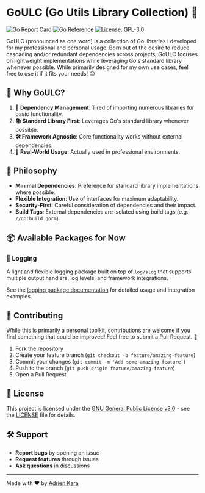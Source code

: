 # GoULC (Go Utils Library Collection) 🚀

[![Go Report Card](https://goreportcard.com/badge/gitlab.com/iglou.eu/goulc)](https://goreportcard.com/report/gitlab.com/iglou.eu/goulc)
[![Go Reference](https://pkg.go.dev/badge/gitlab.com/iglou.eu/goulc.svg)](https://pkg.go.dev/gitlab.com/iglou.eu/goulc)
[![License: GPL-3.0](https://img.shields.io/badge/License-GPL--3.0-blue.svg)](https://www.gnu.org/licenses/gpl-3.0)

GoULC (pronounced as one word) is a collection of Go libraries I developed for my professional and personal usage. Born out of the desire to reduce cascading and/or redundant dependencies across projects, GoULC focuses on lightweight implementations while leveraging Go's standard library whenever possible. While primarily designed for my own use cases, feel free to use it if it fits your needs! 😊

## 📌 Why GoULC?

1. **🔗 Dependency Management**: Tired of importing numerous libraries for basic functionality.
2. **📚 Standard Library First**: Leverages Go's standard library whenever possible.
3. **🛠️ Framework Agnostic**: Core functionality works without external dependencies.
4. **🏢 Real-World Usage**: Actually used in professional environments.

## 🎯 Philosophy

- **Minimal Dependencies**: Preference for standard library implementations where possible.
- **Flexible Integration**: Use of interfaces for maximum adaptability.
- **Security-First**: Careful consideration of dependencies and their impact.
- **Build Tags**: External dependencies are isolated using build tags (e.g., `//go:build gorm`).

## 📦 Available Packages for Now

### 📝 Logging

A light and flexible logging package built on top of `log/slog` that supports multiple output handlers, log levels, and framework integrations.

See the [logging package documentation](logging/README.md) for detailed usage and integration examples.

## 🤝 Contributing

While this is primarily a personal toolkit, contributions are welcome if you find something that could be improved! Feel free to submit a Pull Request. 🎉

1. Fork the repository
2. Create your feature branch (`git checkout -b feature/amazing-feature`)
3. Commit your changes (`git commit -m 'Add some amazing feature'`)
4. Push to the branch (`git push origin feature/amazing-feature`)
5. Open a Pull Request

## 📜 License

This project is licensed under the [GNU General Public License v3.0](https://www.gnu.org/licenses/gpl-3.0) - see the [LICENSE](LICENSE) file for details.

## 🛠️ Support

- **Report bugs** by opening an issue
- **Request features** through issues
- **Ask questions** in discussions

---

Made with ❤️ by [Adrien Kara](https://gitlab.com/adrienK)